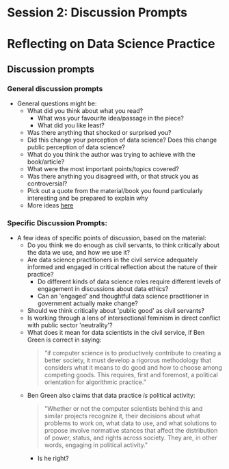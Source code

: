 Session 2: Discussion Prompts
================

# Reflecting on Data Science Practice

## Discussion prompts

### General discussion prompts
  - General questions might be:
      - What did you think about what you read?
          - What was your favourite idea/passage in the piece?
          - What did you like least?
      - Was there anything that shocked or surprised you?
      - Did this change your perception of data science? Does this
        change public perception of data science?
      - What do you think the author was trying to achieve with the
        book/article?
      - What were the most important points/topics covered?
      - Was there anything you disagreed with, or that struck you as
        controversial?
      - Pick out a quote from the material/book you found particularly
        interesting and be prepared to explain why
      - More ideas
        [here](https://bookriot.com/2017/08/21/book-club-discussion-questions/)

### Specific Discussion Prompts:
  - A few ideas of specific points of discussion, based on the material:
      - Do you think we do enough as civil servants, to think critically about
        the data we use, and how we use it?
      - Are data science practitioners in the civil service adequately
        informed and engaged in critical reflection about the nature of their
        practice?
        - Do different kinds of data science roles require different levels of
        engagement in discussions about data ethics?
        - Can an 'engaged' and thoughtful data science practitioner in
          government actually make change?
      - Should we think critically about 'public good' as civil servants?
      - Is working through a lens of intersectional feminism in direct conflict with public sector 'neutrality'?
      - What does it mean for data scientists in the civil service, if Ben Green
      is correct in saying:
          > "if computer science is to productively contribute to creating a
      better society, it must develop a rigorous methodology that considers what
      it means to do good and how to choose among competing goods. This
      requires, first and foremost, a political orientation for algorithmic
      practice.”
      - Ben Green also claims that data practice _is_ political activity:
          > "Whether or not the computer scientists behind this and similar projects
        recognize it, their decisions about what problems to work on, what data
        to use, and what solutions to propose involve normative stances that
      affect the distribution of power, status, and rights across society. They
      are, in other words, engaging in political activity."
        - Is he right?

